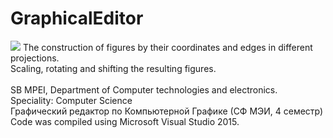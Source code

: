 # GraphicalEditor
![](http://savepic.ru/14529293.png)
The construction of figures by their coordinates and edges in different projections.<br>
Scaling, rotating and shifting the resulting figures.<br><br>
SB MPEI, Department of Computer technologies and electronics.<br>
Speciality: Computer Science<br>
Графический редактор по Компьютерной Графике (СФ МЭИ, 4 семестр)<br>
Code was compiled using Microsoft Visual Studio 2015.
